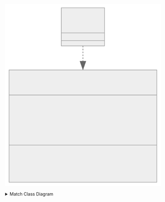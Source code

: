 
![Match Class Diagram](docs/UML/Core/Figures/match.svg)
<details>
    <summary>Match Class Diagram</summary>
    
```mermaid
    classDiagram
    class IMatch{
        <<interface>>
        IReadOnlyList~IGame~ PlayedGames
        IReadOnlyList~IPlayer~ Players 
        IGame CurrentGame
        int NumberOfGames
    }
    class Match{
        <<abstract>>
    }
    class IPlayer{
        <<interface>
        Outcome Resign(IMatch)
        Outcome Draw(IMatch)
        bool Play(IMatch, Move)
    }
    class Player{
        <<abstract>>
    }
    Match ..|> IMatch
    IPlayer --* "1..*" IMatch
    Player ..|> IPlayer
```
</details>
